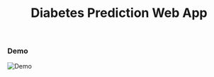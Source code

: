 <h1 align="center"><b>Diabetes Prediction Web App</b></h1><br>

### Demo
![Demo](https://github.com/kazimsayed954/Diabetes-Detection-Web-App/blob/readme/demo/Demo.webm.gif)
